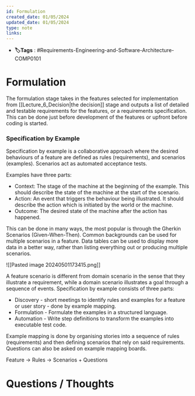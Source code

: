 ```yaml
---
id: Formulation
created_date: 01/05/2024
updated_date: 01/05/2024
type: note
links: 
---
```

* **🏷️Tags** : #Requirements-Engineering-and-Software-Architecture-COMP0101 
# Formulation

The formulation stage takes in the features selected for implementation from [[Lecture_6_Decision|the decision]] stage and outputs a list of detailed and testable requirements for the features, or a requirements specification. This can be done just before development of the features or upfront before coding is started.

### Specification by Example

Specification by example is a collaborative approach where the desired behaviours of a feature are defined as rules (requirements), and scenarios (examples). Scenarios act as automated acceptance tests.

Examples have three parts:
* Context: The stage of the machine at the beginning of the example. This should describe the state of the machine at the start of the scenario.
* Action: An event that triggers the behaviour being illustrated. It should describe the action which is initiated by the world or the machine.
* Outcome: The desired state of the machine after the action has happened.

This can be done in many ways, the most popular is through the Gherkin Scenarios (Given-When-Then).  Common backgrounds can be used for multiple scenarios in a feature. Data tables can be used to display more data in a better way, rather than listing everything out or producing multiple scenarios.

![[Pasted image 20240501173415.png]]

A feature scenario is different from domain scenario in the sense that they illustrate a requirement, while a domain scenario illustrates a goal through a sequence of events. Specification by example consists of three parts:
* Discovery - short meetings to identify rules and examples for a feature or user story - done by example mapping.
* Formulation - Formulate the examples in a structured language.
* Automation - Write step definitions to transform the examples into executable test code.

Example mapping is done by organising stories into a sequence of rules (requirements) and then defining scenarios that rely on said requirements. Questions can also be asked on example mapping boards. 

Feature -> Rules -> Scenarios + Questions
# Questions / Thoughts